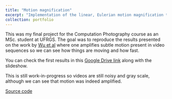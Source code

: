 ```yaml
---
title: "Motion magnification"
excerpt: "Implementation of the linear, Eulerian motion magnification technique by _Wu et al_"
collection: portfolio
---
```


This was my final project for the Computation Photography course as an MSc. student at UFRGS.
The goal was to reproduce the results presented on the work by [Wu et al](http://people.csail.mit.edu/mrub/evm/) where one amplifies subtle motion present in
video sequences so we can see how things are moving and how fast.

You can check the first results in this [Google Drive link](https://drive.google.com/drive/folders/1BLI_hfTb284gXjt4MgQFADQOKHBN59M4?usp=sharing)
along with the slideshow.

This is still work-in-progress so videos are still noisy and gray scale, although we
can see that motion was indeed amplified.

[Source code](https://github.com/luisclaudio26/LinearMotionMagnification)

